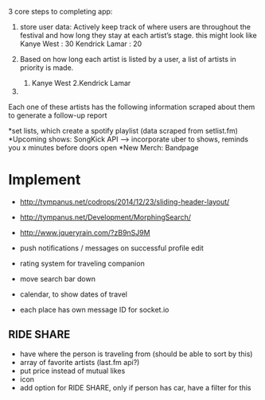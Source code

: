 3 core steps to completing app:

1.  store user data:
  Actively keep track of where users are throughout the festival and how long they stay at each artist’s stage.
		this might look like
		Kanye West : 30
		Kendrick Lamar : 20

2. Based on how long each artist is listed by a user, a list of artists in priority is made.

    1. Kanye West
    2.Kendrick Lamar
    
3.
Each one of these artists has the following information scraped about them to generate a follow-up report 


*set lists, which create a spotify playlist (data scraped from setlist.fm)
*Upcoming shows: SongKick API
  --> incorporate uber to shows, reminds you x minutes before doors open
*New Merch: Bandpage



# Implement
* http://tympanus.net/codrops/2014/12/23/sliding-header-layout/
* http://tympanus.net/Development/MorphingSearch/
* http://www.jqueryrain.com/?zB9nSJ9M

* push notifications / messages on successful profile edit
* rating system for traveling companion
* move search bar down

* calendar, to show dates of travel
* each place has own message ID for socket.io

## RIDE SHARE
* have where the person is traveling from (should be able to sort by this)
* array of favorite artists (last.fm api?)
* put price instead of mutual likes
* icon
* add option for RIDE SHARE, only if person has car, have a filter for this

